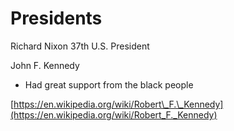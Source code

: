# Presidents

Richard Nixon 37th U.S. President

John F. Kennedy

* Had great support from the black people 

[https://en.wikipedia.org/wiki/Robert\_F.\_Kennedy](https://en.wikipedia.org/wiki/Robert_F._Kennedy)

